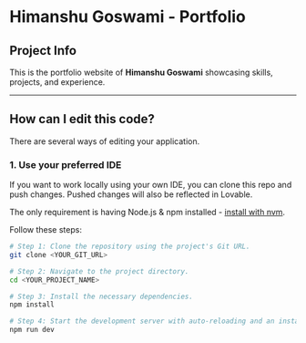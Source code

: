 # Himanshu Goswami - Portfolio  

## Project Info  
This is the portfolio website of **Himanshu Goswami** showcasing skills, projects, and experience.  

---

## How can I edit this code?  

There are several ways of editing your application.  

### 1. Use your preferred IDE  
If you want to work locally using your own IDE, you can clone this repo and push changes. Pushed changes will also be reflected in Lovable.  

The only requirement is having Node.js & npm installed - [install with nvm](https://github.com/nvm-sh/nvm#installing-and-updating).  

Follow these steps:  

```sh
# Step 1: Clone the repository using the project's Git URL.
git clone <YOUR_GIT_URL>

# Step 2: Navigate to the project directory.
cd <YOUR_PROJECT_NAME>

# Step 3: Install the necessary dependencies.
npm install

# Step 4: Start the development server with auto-reloading and an instant preview.
npm run dev
